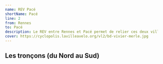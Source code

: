 ```yaml
---
name: REV Pacé
shortName: Pacé
line: 2
from: Rennes
to: Pacé
description: Le REV entre Rennes et Pacé permet de relier ces deux villes via un tunnel sous la rocade, deux portions en voie verte et une vélorue entre les deux avant de passer par un tunnel à l'arrivée.
cover: https://cyclopolis.lavilleavelo.org/vl2/bd-vivier-merle.jpg
---
```


## Les tronçons (du Nord au Sud)
